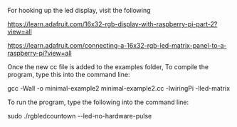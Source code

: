 For hooking up the led display, visit the following 

https://learn.adafruit.com/16x32-rgb-display-with-raspberry-pi-part-2?view=all

https://learn.adafruit.com/connecting-a-16x32-rgb-led-matrix-panel-to-a-raspberry-pi?view=all

Once the new cc file is added to the examples folder, To compile the program, type this into the command line:

gcc -Wall -o minimal-example2 minimal-example2.cc -lwiringPi -lled-matrix

To run the program, type the following into the command line:

sudo ./rgbledcountown --led-no-hardware-pulse
